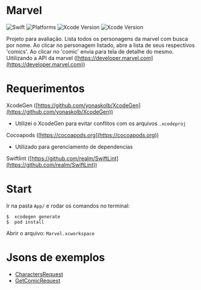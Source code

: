 # Marvel
![Swift](https://img.shields.io/badge/Swift-5.0-orange)
![Platforms](https://img.shields.io/badge/Platforms-iOS-yellowgreen)
![Xcode Version](https://img.shields.io/badge/Xcode-15.0-blue)
![Xcode Version](https://img.shields.io/badge/iOS-17.0-blue)


Projeto para avaliação. Lista todos os personagens da marvel com busca por nome. Ao clicar no personagem listado, abre a lista de seus respectivos 'comics'. Ao clicar no 'comic' envia para tela de detalhe do mesmo. Uitilizando a API da marvel ([https://developer.marvel.com](https://developer.marvel.com))

# Requerimentos
XcodeGen ([https://github.com/yonaskolb/XcodeGen](https://github.com/yonaskolb/XcodeGen))</br>
* Utilizei o XcodeGen para evitar conflitos com os arquivos `.xcodeproj`

Cocoapods ([https://cocoapods.org](https://cocoapods.org))</br>
* Utilizado para gerenciamento de dependencias

Swiftlint ([https://github.com/realm/SwiftLint](https://github.com/realm/SwiftLint))

# Start
Ir na pasta `App/` e rodar os comandos no terminal:

```
$  xcodegen generate
$  pod install
```

Abrir o arquivo: `Marvel.xcworkspace`

# Jsons de exemplos
- [CharactersRequest](API/API/Resources/Mocks/GetCharactersRequest.json)
- [GetComicRequest](API/API/Resources/Mocks/GetComicRequest.json)
